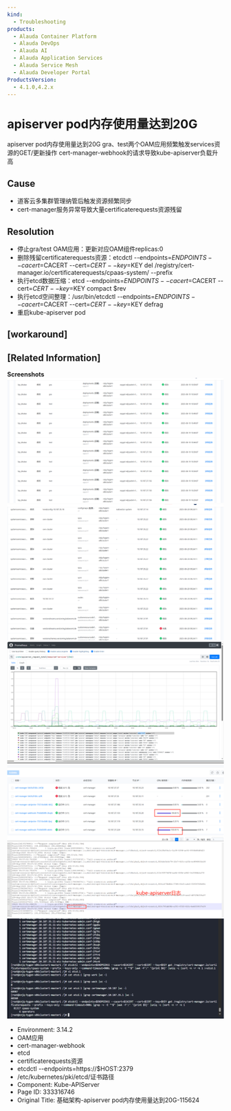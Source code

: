 ```yaml
---
kind:
  - Troubleshooting
products:
  - Alauda Container Platform
  - Alauda DevOps
  - Alauda AI
  - Alauda Application Services
  - Alauda Service Mesh
  - Alauda Developer Portal
ProductsVersion:
  - 4.1.0,4.2.x
---
```

<!-- A type of document that involves encountering a fault, diagnosing it, performing root cause analysis, and providing solutions. -->

# apiserver pod内存使用量达到20G

apiserver pod内存使用量达到20G gra、test两个OAM应用频繁触发services资源的GET/更新操作 cert-manager-webhook的请求导致kube-apiserver负载升高

## Cause
- 道客云多集群管理纳管后触发资源频繁同步
- cert-manager服务异常导致大量certificaterequests资源残留

## Resolution
- 停止gra/test OAM应用：更新对应OAM组件replicas:0
- 删除残留certificaterequests资源：etcdctl --endpoints=$ENDPOINTS --cacert=$CACERT --cert=$CERT --key=$KEY del /registry/cert-manager.io/certificaterequests/cpaas-system/ --prefix
- 执行etcd数据压缩：etcd --endpoints=$ENDPOINTS --cacert=$CACERT --cert=$CERT --key=$KEY compact $rev
- 执行etcd空间整理：/usr/bin/etcdctl --endpoints=$ENDPOINTS --cacert=$CACERT --cert=$CERT --key=$KEY defrag
- 重启kube-apiserver pod

## [workaround]

## [Related Information]
**Screenshots**
![](assets/ji-chu-jia-gou-apiserver-podnei-cun-shi-yong-liang-da-dao-20g-115624/mceclip6_1755654657866_ooke8.png)![](assets/ji-chu-jia-gou-apiserver-podnei-cun-shi-yong-liang-da-dao-20g-115624/mceclip5_1755654650420_42t4d.png)
![](assets/ji-chu-jia-gou-apiserver-podnei-cun-shi-yong-liang-da-dao-20g-115624/mceclip4_1755654581932_57f1o.png)
![](assets/ji-chu-jia-gou-apiserver-podnei-cun-shi-yong-liang-da-dao-20g-115624/mceclip0_1755656945072_dv0io.png)
![](assets/ji-chu-jia-gou-apiserver-podnei-cun-shi-yong-liang-da-dao-20g-115624/mceclip1_1755656976515_praik.png)
![](assets/ji-chu-jia-gou-apiserver-podnei-cun-shi-yong-liang-da-dao-20g-115624/mceclip0_1755763021349_elk2k.png)
- Environment: 3.14.2
- OAM应用
- cert-manager-webhook
- etcd
- certificaterequests资源
- etcdctl --endpoints=https://$HOST:2379
- /etc/kubernetes/pki/etcd/证书路径
- Component: Kube-APIServer
- Page ID: 333316746
- Original Title: 基础架构-apiserver pod内存使用量达到20G-115624
